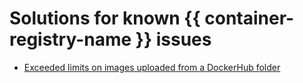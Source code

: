 # Solutions for known {{ container-registry-name }} issues

* [Exceeded limits on images uploaded from a DockerHub folder](docker-pull-limit-reached-in-dockerhub.md)